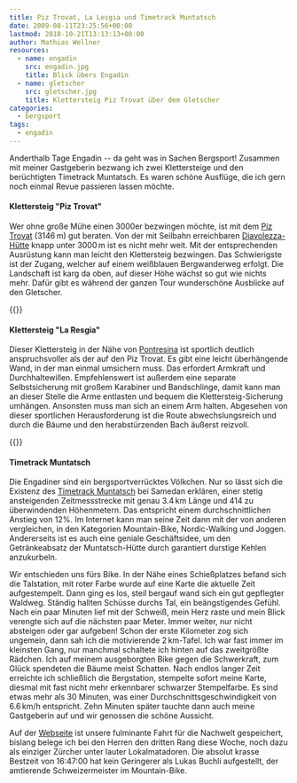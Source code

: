 ```yaml
---
title: Piz Trovat, La Lesgia und Timetrack Muntatsch
date: 2009-08-11T23:25:56+00:00
lastmod: 2018-10-21T13:13:13+00:00
author: Mathias Wellner
resources:
  - name: engadin
    src: engadin.jpg
    title: Blick übers Engadin
  - name: gletscher
    src: gletscher.jpg
    title: Klettersteig Piz Trovat über dem Gletscher
categories:
  - bergsport
tags:
  - engadin
---
```

Anderthalb Tage Engadin -- da geht was in Sachen Bergsport! Zusammen mit meiner Gastgeberin bezwang ich zwei Klettersteige und den berüchtigten Timetrack Muntatsch. Es waren schöne Ausflüge, die ich gern noch einmal Revue passieren lassen möchte.
<!--more-->

#### Klettersteig "Piz Trovat"

Wer ohne große Mühe einen 3000er bezwingen möchte, ist mit dem [Piz Trovat](http://www.hikr.org/tour/post8147.html) (3146&thinsp;m) gut beraten. Von der mit Seilbahn erreichbaren [Diavolezza-Hütte](http://www.diavolezza.ch/) knapp unter 3000&thinsp;m ist es nicht mehr weit. Mit der entsprechenden Ausrüstung kann man leicht den Klettersteig bezwingen. Das Schwierigste ist der Zugang, welcher auf einem weißblauen Bergwanderweg erfolgt. Die Landschaft ist karg da oben, auf dieser Höhe wächst so gut wie nichts mehr. Dafür gibt es während der ganzen Tour wunderschöne Ausblicke auf den Gletscher.

{{<responsive-image name="gletscher">}}

#### Klettersteig "La Resgia"

Dieser Klettersteig in der Nähe von [Pontresina](http://www.pontresina.ch/) ist sportlich deutlich anspruchsvoller als der auf den Piz Trovat. Es gibt eine leicht überhängende Wand, in der man einmal umsichern muss. Das erfordert Armkraft und Durchhaltewillen. Empfehlenswert ist außerdem eine separate Selbstsicherung mit großem Karabiner und Bandschlinge, damit kann man an dieser Stelle die Arme entlasten und bequem die Klettersteig-Sicherung umhängen. Ansonsten muss man sich an einem Arm halten. Abgesehen von dieser sportlichen Herausforderung ist die Route abwechslungsreich und durch die Bäume und den herabstürzenden Bach äußerst reizvoll.

{{<responsive-image name="engadin">}}

#### Timetrack Muntatsch

Die Engadiner sind ein bergsportverrücktes Völkchen. Nur so lässt sich die Existenz des [Timetrack Muntatsch](http://www.timetrack.ch/) bei Samedan erklären, einer stetig ansteigenden Zeitmessstrecke mit genau 3.4&thinsp;km Länge und 414 zu überwindenden Höhenmetern. Das entspricht einem durchschnittlichen Anstieg von 12%. Im Internet kann man seine Zeit dann mit der von anderen vergleichen, in den Kategorien Mountain-Bike, Nordic-Walking und Joggen. Andererseits ist es auch eine geniale Geschäftsidee, um den Getränkeabsatz der Muntatsch-Hütte durch garantiert durstige Kehlen anzukurbeln.

Wir entschieden uns fürs Bike. In der Nähe eines Schießplatzes befand sich die Talstation, mit roter Farbe wurde auf eine Karte die aktuelle Zeit aufgestempelt. Dann ging es los, steil bergauf wand sich ein gut gepflegter Waldweg. Ständig hallten Schüsse durchs Tal, ein beängstigendes Gefühl. Nach ein paar Minuten lief mit der Schweiß, mein Herz raste und mein Blick verengte sich auf die nächsten paar Meter. Immer weiter, nur nicht absteigen oder gar aufgeben! Schon der erste Kilometer zog sich ungemein, dann sah ich die motivierende 2&thinsp;km-Tafel. Ich war fast immer im kleinsten Gang, nur manchmal schaltete ich hinten auf das zweitgrößte Rädchen. Ich auf meinem ausgeborgten Bike gegen die Schwerkraft, zum Glück spendeten die Bäume meist Schatten. Nach endlos langer Zeit erreichte ich schließlich die Bergstation, stempelte sofort meine Karte, diesmal mit fast nicht mehr erkennbarer schwarzer Stempelfarbe. Es sind etwas mehr als 30 Minuten, was einer Durchschnittsgeschwindigkeit von 6.6&thinsp;km/h entspricht. Zehn Minuten später tauchte dann auch meine Gastgeberin auf und wir genossen die schöne Aussicht.

Auf der [Webseite](http://www.timetrack.ch/) ist unsere fulminante Fahrt für die Nachwelt gespeichert, bislang belege ich bei den Herren den dritten Rang diese Woche, noch dazu als einziger Zürcher unter lauter Lokalmatadoren. Die absolut krasse Bestzeit von 16:47:00 hat kein Geringerer als Lukas Buchli aufgestellt, der amtierende Schweizermeister im Mountain-Bike.